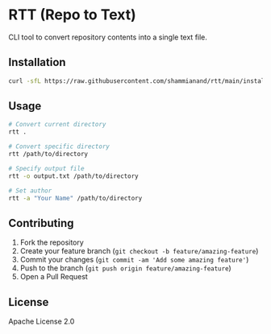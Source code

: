 # RTT (Repo to Text)

CLI tool to convert repository contents into a single text file.

## Installation

```bash
curl -sfL https://raw.githubusercontent.com/shammianand/rtt/main/install.sh | sh
```

## Usage

```bash
# Convert current directory
rtt .

# Convert specific directory
rtt /path/to/directory

# Specify output file
rtt -o output.txt /path/to/directory

# Set author
rtt -a "Your Name" /path/to/directory
```

## Contributing

1. Fork the repository
2. Create your feature branch (`git checkout -b feature/amazing-feature`)
3. Commit your changes (`git commit -am 'Add some amazing feature'`)
4. Push to the branch (`git push origin feature/amazing-feature`)
5. Open a Pull Request

## License

Apache License 2.0
